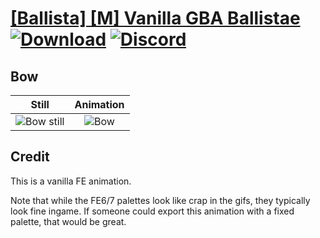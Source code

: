 # [\[Ballista\] \[M\] Vanilla GBA Ballistae](./) [![Download](https://img.shields.io/badge/Download--red?style=social&logo=github)](https://minhaskamal.github.io/DownGit/#/home?url=https://github.com/Klokinator/FE-Repo/tree/main/Battle%20Animations%2FInfantry%20-%20(Bow)%20Snipers%20and%20Ballistae%2F%5BBallista%5D%20%5BM%5D%20Vanilla%20GBA%20Ballistae%2F5.%20Bow%20(FE8%20Ballista)) [![Discord](https://img.shields.io/badge/Discord--blue?style=social&logo=discord)](https://discord.gg/C7VNGnyTPA)

## Bow

| Still | Animation |
| :---: | :-------: |
| ![Bow still](./Bow_000.png) | ![Bow](./Bow.gif) |

## Credit

This is a vanilla FE animation.

Note that while the FE6/7 palettes look like crap in the gifs, they typically look fine ingame. If someone could export this animation with a fixed palette, that would be great.

